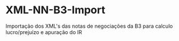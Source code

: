 # XML-NN-B3-Import
Importação dos XML's das notas de negociações da B3 para calculo lucro/prejuízo e apuração do IR
